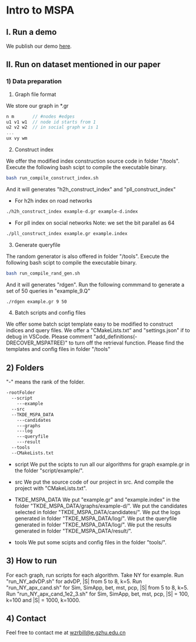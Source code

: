 # Intro to MSPA
## I. Run a demo
We publish our demo [here](https://codeocean.com/capsule/8326543/tree).
## II. Run on dataset mentioned in our paper
### 1) Data preparation
1. Graph file format
   
We store our graph in *.gr
```c++
n m       // #nodes #edges
u1 v1 w1  // node id starts from 1 
u2 v2 w2  // in social graph w is 1
...
ux vy wm
``` 

2. Construct index
   
We offer the modified index construction source code in folder "/tools".
Execute the following bash scipt to compile the executable binary. 
```bash
bash run_compile_construct_index.sh
```
And it will generates "h2h_construct_index" and "pll_construct_index"
* For h2h index on road networks
```bash
./h2h_construct_index example-d.gr example-d.index
```
* For pll index on social networks
Note: we set the bit parallel as 64
```bash
./pll_construct_index example.gr example.index
```

3. Generate queryfile
   
The random generator is also offered in folder "/tools".
Execute the following bash scipt to compile the executable binary. 
```bash
bash run_compile_rand_gen.sh
```
And it will generates "rdgen".
Run the following commmand to generate a set of 50 queries in "example_9.Q"
```bash
./rdgen example.gr 9 50
```

4. Batch scripts and config files
   
We offer some batch scipt template easy to be modified to construct indices and query files.
We offer a "CMakeLists.txt" and "settings.json" if to debug in VSCode. Please comment "add_definitions(-DRECOVER_MSPATREE)" to turn off the retrieval function.
Please find the templates and config files in folder "/tools"


## 2) Folders
"-" means the rank of the folder.
```bash
-rootFolder
  --script
    ---example
  --src
  --TKDE_MSPA_DATA
    ---candidates
    ---graphs
    ---log
    ---queryfile
    ---result
  --tools
  --CMakeLists.txt
```
* script
We put the scipts to run all our algorithms for graph example.gr in the folder "script/example/".

* src
We put the source code of our project in src. And compile the project with "CMakeLists.txt".

* TKDE_MSPA_DATA
We put "example.gr" and "example.index" in the folder "TKDE_MSPA_DATA/graphs/example-d/".
We put the candidates selected in folder "TKDE_MSPA_DATA/candidates/".
We put the logs generated in folder "TKDE_MSPA_DATA/log/".
We put the queryfile generated in folder "TKDE_MSPA_DATA/log/".
We put the results generated in folder "TKDE_MSPA_DATA/result/".

* tools
We put some scipts and config files in the folder "tools/".

## 3) How to run
For each graph, run scripts for each algorithm.
Take NY for example.
Run "run_NY_advDP.sh" for advDP, |S| from 5 to 8, k=5.
Run "run_NY_apx_cand.sh" for Sim, SimApp, bet, mst, pcp, |S| from 5 to 8, k=5.
Run "run_NY_apx_cand_1e2_3.sh" for Sim, SimApp, bet, mst, pcp, |S| = 100, k=100 and |S| = 1000, k=1000.

## 4) Contact
Feel free to contact me at [wzrbill@e.gzhu.edu.cn](mailto:wzrbill@e.gzhu.edu.cn)
